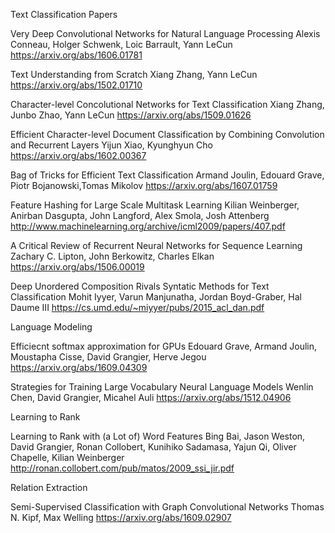 Text Classification Papers

Very Deep Convolutional Networks for Natural Language Processing
Alexis Conneau, Holger Schwenk, Loic Barrault, Yann LeCun
https://arxiv.org/abs/1606.01781

Text Understanding from Scratch
Xiang Zhang, Yann LeCun
https://arxiv.org/abs/1502.01710

Character-level Concolutional Networks for Text Classification
Xiang Zhang, Junbo Zhao, Yann LeCun
https://arxiv.org/abs/1509.01626

Efficient Character-level Document Classification by Combining Convolution and Recurrent Layers
Yijun Xiao, Kyunghyun Cho
https://arxiv.org/abs/1602.00367

Bag of Tricks for Efficient Text Classification
Armand Joulin, Edouard Grave, Piotr Bojanowski,Tomas Mikolov
https://arxiv.org/abs/1607.01759

Feature Hashing for Large Scale Multitask Learning
Kilian Weinberger, Anirban Dasgupta, John Langford, Alex Smola, Josh Attenberg
http://www.machinelearning.org/archive/icml2009/papers/407.pdf

A Critical Review of Recurrent Neural Networks for Sequence Learning
Zachary C. Lipton, John Berkowitz, Charles Elkan
https://arxiv.org/abs/1506.00019


Deep Unordered Composition Rivals Syntatic Methods for Text Classification
Mohit Iyyer, Varun Manjunatha, Jordan Boyd-Graber, Hal Daume III
https://cs.umd.edu/~miyyer/pubs/2015_acl_dan.pdf


Language Modeling

Efficiecnt softmax approximation for GPUs
Edouard Grave, Armand Joulin, Moustapha Cisse, David Grangier, Herve Jegou
https://arxiv.org/abs/1609.04309

Strategies for Training Large Vocabulary Neural Language Models
Wenlin Chen, David Grangier, Micahel Auli
https://arxiv.org/abs/1512.04906

Learning to Rank

Learning to Rank with (a Lot of) Word Features
Bing Bai, Jason Weston, David Grangier, Ronan Collobert, Kunihiko Sadamasa, Yajun Qi,
Oliver Chapelle, Kilian Weinberger
http://ronan.collobert.com/pub/matos/2009_ssi_jir.pdf


Relation Extraction

Semi-Supervised Classification with Graph Convolutional Networks
Thomas N. Kipf, Max Welling
https://arxiv.org/abs/1609.02907


